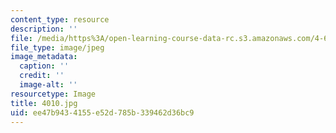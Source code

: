 ```yaml
---
content_type: resource
description: ''
file: /media/https%3A/open-learning-course-data-rc.s3.amazonaws.com/4-614-religious-architecture-and-islamic-cultures-fall-2002/ee47b9434155e52d785b339462d36bc9_4010.jpg
file_type: image/jpeg
image_metadata:
  caption: ''
  credit: ''
  image-alt: ''
resourcetype: Image
title: 4010.jpg
uid: ee47b943-4155-e52d-785b-339462d36bc9
---
```

